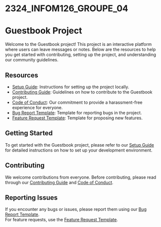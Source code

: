 # 2324_INFOM126_GROUPE_04

# Guestbook Project

Welcome to the Guestbook project! This project is an interactive platform where users can leave messages or notes. Below are the resources to help you get started with contributing, setting up the project, and understanding our community guidelines.

## Resources

- [Setup Guide](.github/SETUP_GUIDE.md): Instructions for setting up the project locally.
- [Contributing Guide](.github/CONTRIBUTOR.md): Guidelines on how to contribute to the Guestbook project.
- [Code of Conduct](.github/CODE_OF_CONDUCT.md): Our commitment to provide a harassment-free experience for everyone.
- [Bug Report Template](.github/BUG_REPORT_TEMPLATE.md): Template for reporting bugs in the project.
- [Feature Request Template](.github/FEATURE_REQUEST_TEMPLATE.md): Template for proposing new features.

## Getting Started

To get started with the Guestbook project, please refer to our [Setup Guide](.github/SETUP_GUIDE.md) for detailed instructions on how to set up your development environment.

## Contributing

We welcome contributions from everyone. Before contributing, please read through our [Contributing Guide](.github/CONTRIBUTOR.md) and [Code of Conduct](.github/CODE_OF_CONDUCT.md).

## Reporting Issues

If you encounter any bugs or issues, please report them using our [Bug Report Template](.github/BUG_REPORT_TEMPLATE.md).\
For feature requests, use the [Feature Request Template](.github/FEATURE_REQUEST_TEMPLATE.md).

